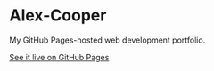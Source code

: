 # Alex-Cooper

My GitHub Pages-hosted web development portfolio. 

[See it live on GitHub Pages](https://alexcooperdev.com)
